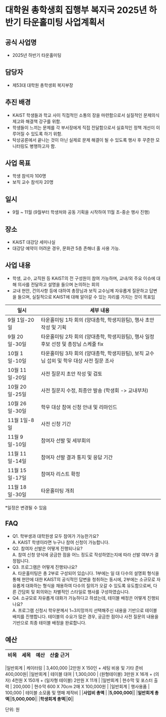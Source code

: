 대학원 총학생회 집행부 복지국 2025년 하반기 타운홀미팅 사업계획서
===

## 공식 사업명
- 2025년 하반기 타운홀미팅

## 담당자
- 제53대 대학원 총학생회 복지부장

## 추진 배경
- KAIST 학생들과 학교 사이 직접적인 소통의 장을 마련함으로서 실질적인 문제의식 제고와 해결책 강구를 위함.
- 학생들이 느끼는 문제를 각 부서장에게 직접 전달함으로서 실효적인 정책 개선이 이루어질 수 있도록 하기 위함.
- 탁상공론에서 끝나는 것이 아닌 실제로 문제 해결이 될 수 있도록 행사 후 꾸준한 모니터링도 병행하고자 함.

## 사업 목표
- 학생 참석자 100명
- 보직 교수 참석자 20명

## 일시
- 9월 ~ 11월 (9월부터 학생처와 공동 기획을 시작하여 11월 초-중순 행사 진행)

## 장소
- KAIST 대강당 세미나실
- 대강당 예약이 어려운 경우, 문화관 5층 존해너 홀 사용 가능.

## 사업 내용
- 학생, 교수, 교직원 등 KAIST의 전 구성원이 참여 가능하며, 교내/외 주요 이슈에 대해 의사를 전달하고 설명을 들으며 논의하는 회의
- 교내 현안, 건의사항 등에 대하여 총장님과 보직 교수님께 자유롭게 질문하고 답변을 들으며, 실질적으로 KAIST에 대해 알아갈 수 있는 자리를 가지는 것이 목표임

| 일시 | 세부 내용 |
|---|---|
|9월 1일-20일 | 타운홀미팅 1차 회의 (양대총학, 학생지원팀), 행사 초안 작성 및 기획 |
|9월 20일-30일 | 타운홀미팅 2차 회의 (양대총학, 학생지원팀), 행사 일정 후보 선정 및 총장님 스케줄 fix |
|10월 1일-10일 | 타운홀미팅 3차 회의 (양대총학, 학생지원팀), 보직 교수님 섭외 및 학우 대상 사전 질문 조사 |
|10월 11일-20일 |사전 질문지 초안 작성 및 검토 |
|10월 20일-25일 | 사전 질문지 수정, 최종안 발송 (학생회 -> 교내부처) |
|10월 26일-30일 | 학우 대상 참여 신청 안내 및 리마인드 |
|11월 1일-8일 | 사전 신청 기간 |
|11월 9일-10일 | 참여자 선발 및 세부회의 |
|11월 11일-14일 | 참여자 선발 결과 통지 및 응답 기간 |
|11월 15일-17일 | 참여자 리스트 확정 |
|11월 18일-30일 | 타운홀미팅 개최 |

*일정은 변경될 수 있음

## FAQ
- Q1. 학부생과 대학원생 모두 참여가 가능한가요? <br/> A. KAIST 학생이라면 누구나 참여 신청이 가능합니다.
- Q2. 참여자 선발은 어떻게 진행되나요? <br/> A. 참여 신청 양식에 궁금한 점을 어느 정도로 작성하였는지에 따라 선발 여부가 결정됩니다.
- Q3. 프로그램은 어떻게 진행되나요? <br/> A. 타운홀미팅은 총 2부로 구성되어 있습니다. 1부에는 일 대 다수의 설명회 형식을 통해 현안에 대한 KAIST의 공식적인 답변을 청취하는 동시에, 2부에는 소규모로 자유롭게 대화하는 형식을 채용하여 다수의 질의가 오갈 수 있도록 유도함으로써, 다른 간담회 및 회의와는 차별적인 스타일로 행사를 구성하였습니다.
- Q4. 소규모로 자유롭게 대화가 가능하다고 하셨는데, 테이블 배정은 어떻게 진행되나요? <br/> A. 프로그램 신청시 학우분께서 1~3지망까지 선택해주신 내용을 기반으로 테이블 배치를 진행합니다. 테이블의 수요가 많은 경우, 궁금한 점이나 사전 질문의 내용을 기반으로 최종 테이블 배정을 완료합니다.

## 예산

| 비목 | 세목 | 예산 | 산출 근거 |
|---|---|---|---|

|일반회계 | 케이터링 | 3,400,000 |2만원 X 150인 + 세팅 비용 및 기타 준비 400,000원|
|일반회계 | 테이블 대여 | 1,300,000 | (원형테이블) 3만원 X 16개 + (의자) 4천원 X 150개 + (일자형 테이블) 2만원 X 11개 |
|일반회계 | 현수막 및 포스터 출력 | 200,000 | 현수막 600 X 70cm 2매 X 100,000원 |
|일반회계 | 행사용품 | 100,000 | 테이블 소모품 및 명패 제작비 |
|**사업비 총액** | |**5,000,000**||
|**일반회계 총액**||**5,000,000**||
|**학생회계 총액**||**0**||

단위: 원

